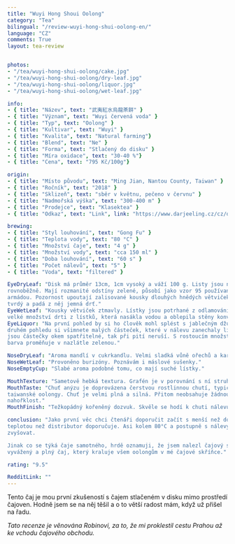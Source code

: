 ```yaml
---
title: "Wuyi Hong Shoui Oolong"
category: "Tea"
bilingual: "/review-wuyi-hong-shui-oolong-en/"
language: "CZ"
comments: True
layout: tea-review


photos:
- "/tea/wuyi-hong-shui-oolong/cake.jpg"
- "/tea/wuyi-hong-shui-oolong/dry-leaf.jpg"
- "/tea/wuyi-hong-shui-oolong/liquor.jpg"
- "/tea/wuyi-hong-shui-oolong/wet-leaf.jpg"

info:
- { title: "Název", text: "武夷紅水烏龍茶餅" }
- { title: "Význam", text: "Wuyi červená voda" }
- { title: "Typ", text: "Oolong" }
- { title: "Kultivar", text: "Wuyi" }
- { title: "Kvalita", text: "Natural farming"}
- { title: "Blend", text: "Ne" }
- { title: "Forma", text: "Stlačený do disku" }
- { title: "Míra oxidace", text: "30-40 %"}
- { title: "Cena", text: "795 Kč/100g"}

origin:
- { title: "Místo původu", text: "Ming Jian, Nantou County, Taiwan" }
- { title: "Ročník", text: "2018" }
- { title: "Sklizeň", text: "sběr v květnu, pečeno v červnu" }
- { title: "Nadmořská výška", text: "300-400 m" }
- { title: "Prodejce", text: "Klasektea" }
- { title: "Odkaz", text: "Link", link: "https://www.darjeeling.cz/cz/oolong/wuyi-hong-shui-oolong-tea-cake-1841" }

brewing:
- { title: "Styl louhování", text: "Gong Fu" }
- { title: "Teplota vody", text: "80 °C" }
- { title: "Množství čaje", text: "4 g" }
- { title: "Množství vody", text: "cca 150 ml" }
- { title: "Doba louhování", text: "60 s" }
- { title: "Počet nálevů", text: "5" }
- { title: "Voda", text: "filtered" }

EyeDryLeaf: "Disk má průměr 13cm, 1cm vysoký a váží 100 g. Listy jsou na sebe položeny 
rovnoběžně. Mají rozmanité odstíny zelené, působí jako vzor 95 používaný Českou 
armádou. Pozornost upoutají zalisované kousky dlouhých hnědých větviček. Disk je velmi 
tvrdý a padá z něj jemná drť."
EyeWetLeaf: "Kousky větviček ztmavly. Lístky jsou potrhané z odlamování z disku. Je tu 
velké množství drti z lístků, která nasákla vodou a oblepila stěny konvičky."
EyeLiquor: "Na první pohled by si ho člověk mohl splést s jablečným džusem. Ale při 
druhém pohledu si všimnete malých částeček, které v nálevu zanechaly lístky. I když 
jsou částečky okem spatřitelné, tak při pití neruší. S rostoucím množstvím nálevů se 
barva proměňuje v nazlátle zelenou."

NoseDryLeaf: "Aroma mandlí v cukrkandlu. Velmi sladká vůně ořechů a karamelu."
NoseWetLeaf: "Provoněno burizóny. Poznávám i máslové sušenky."
NoseEmptyCup: "Slabé aroma podobné tomu, co mají suché lístky."

MouthTexture: "Sametově hebká textura. Grafén je v porovnání s ní struhadlo."
MouthTaste: "Chuť anýzu je doprovázena čerstvou rostlinnou chutí, typickou pro 
taiwanské oolongy. Chuť je velmi plná a silná. Přitom neobsahuje žádnou trpkost nebo 
nahořklost."
MouthFinish: "Težkopádný kořeněný dozvuk. Skvěle se hodí k chuti nálevu."

conclusion: "Jako první věc chci čtenáři doporučit začít s menší než doporučenou 
teplotou než distributor doporučuje. Asi kolem 80°C a postupně s nálevy teplotu 
zvyšovat.

Jinak co se týká čaje samotného, hrdě oznamuji, že jsem nalezl čajový skvost. Velmi 
vyvážený a plný čaj, který kraluje všem oolongům v mé čajové skříňce."

rating: "9.5"

RedditLink: ""
---
```


Tento čaj je mou první zkušeností s čajem stlačeném v disku mimo prostředí čajoven. 
Hodně jsem se na něj těšil a o to větší radost mám, když už přišel na řadu.

_Tato recenze je věnována Robinovi, za to, že mi proklestil cestu Prahou až ke 
vchodu čajového obchodu._
